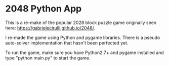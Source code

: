 # 2048 Python App
This is a re-make of the popular 2028 block puzzle game originally seen here: https://gabrielecirulli.github.io/2048/.

I re-made the game using Python and pygame libraries. There is a pseudo auto-solver implementation that hasn't been perfected yet. 

To run the game, make sure you have Python2.7+ and pygame installed and type "python main.py" to start the game.
